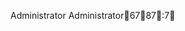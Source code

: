 Administrator                                         A d m i n i s t r a t o r                                                                     67 87 :7